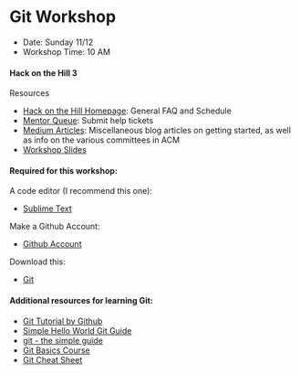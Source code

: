 # Git Workshop
* Date: Sunday 11/12
* Workshop Time: 10 AM

#### Hack on the Hill 3

Resources
* [Hack on the Hill Homepage](hoth.splashthat.com): General FAQ and Schedule
* [Mentor Queue](https://acmhack-mentors.herokuapp.com/): Submit help tickets
* [Medium Articles](https://medium.com/techatucla): Miscellaneous blog articles on getting started, as well as info on the various committees in ACM
* [Workshop Slides](https://docs.google.com/presentation/d/1dOqcGJ6A0UaOyYUMpHiBFclln1h4BkW3Lz3XdE8Wvzk/edit?usp=sharing)

#### Required for this workshop:
A code editor (I recommend this one):
* [Sublime Text](https://www.sublimetext.com/3)

Make a Github Account:
* [Github Account](https://git.io/)

Download this:
* [Git](https://code.visualstudio.com/)

#### Additional resources for learning Git:

* [Git Tutorial by Github](https://try.github.io/)
* [Simple Hello World Git Guide](https://guides.github.com/activities/hello-world/)
* [git - the simple guide](http://rogerdudler.github.io/git-guide/)
* [Git Basics Course](https://teamtreehouse.com/library/git-basics)
* [Git Cheat Sheet](https://www.git-tower.com/blog/git-cheat-sheet/)
